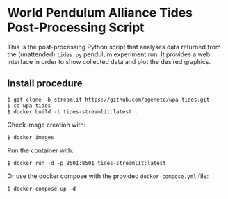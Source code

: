 # World Pendulum Alliance Tides Post-Processing Script

This is the post-processing Python script that analyses data returned
from the (unattended) `tides.py` pendulum experiment run. It provides 
a web interface in order to show collected data and plot the desired 
graphics. 

## Install procedure

```shell
$ git clone -b streamlit https://github.com/bgeneto/wpa-tides.git
$ cd wpa-tides
$ docker build -t tides-streamlit:latest .
```

Check image creation with: 
```shell
$ docker images
```

Run the container with:
```shell
$ docker run -d -p 8501:8501 tides-streamlit:latest
```

Or use the docker compose with the provided `docker-compose.yml` file: 
```shell
$ docker compose up -d
```
